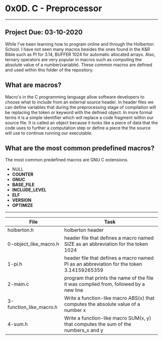 # 0x0D. C - Preprocessor
---
Project Due: 03-10-2020
---
While I've been learning how to program online and through the Holberton School. I have not seen many macros besides the ones found in the K&R Bible such as PI for 3.14, BUFFER 1024 for automatic allocated arrays. Also, ternary operators are very popular in macros such as computing the absolute value of a number(variable). These common macros are defined and used within this folder of the repository.  
## What are macros?  
Macro's in the C programming language allow software developers
to choose what to include from an external source header. In header
files we can define variables that during the preprocessing stage of 
compilation will be replacing the token or keyword with the defined
object. In more formal terms it is a simple identifier which will 
replace a code fragment within our source file. It is called an object
because it looks like a piece of data that the code uses to further
a computation step or define a piece the the source will use to continue
running our executable.  
## What are the most common predefined macros?  
The most common predefined macros are GNU C extensions.
* NULL
* __COUNTER__
* __GNUC__
* __BASE_FILE__
* __INCLUDE_LEVEL__
* __ELF__
* __VERSION__
* __OPTIMIZE__

---
File|Task
---|---
holberton.h | holberton header
0-object_like_macro.h | header file that defines a macro named SIZE as an abbreviation for the token 1024
1-pi.h | header file that defines a macro named PI as an abbreviation for the token 3.14159265359
2-main.c | program that prints the name of the file it was compiled from, followed by a new line
3-function_like_macro.h | Write a function-like macro ABS(x) that computes the absolute value of a number x
4-sum.h | Write a function-like macro SUM(x, y) that computes the sum of the numbers_x and y
